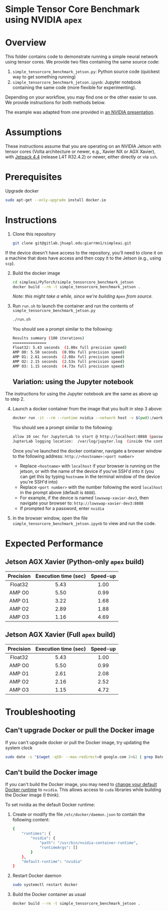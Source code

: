 # Simple Tensor Core Benchmark using NVIDIA `apex`

# Overview
This folder contains code to demonstrate running a simple neural network using tensor cores.
We provide two files containing the same source code:

1. `simple_tensorcore_benchmark_jetson.py`: Python source code (quickest way to get something running)
2. `simple_tensorcore_benchmark_jetson.ipynb`: Jupyter notebook containing the same code (more flexible for experimenting).

Depending on your workflow, you may find one or the other easier to use. We provide instructions for both methods below.

The example was adapted from one provided in [an NVIDIA presentation](https://developer.download.nvidia.com/video/gputechconf/gtc/2019/presentation/s9998-automatic-mixed-precision-in-pytorch.pdf).

# Assumptions
These instructions assume that you are operating on an NVIDIA Jetson with tensor cores (Volta architecture or newer, e.g., Xavier NX or AGX Xavier), with [Jetpack 4.4](https://developer.nvidia.com/embedded/jetpack) (release L4T R32.4.2) or newer, either directly or via `ssh`. 

# Prerequisites 
Upgrade docker

```bash
sudo apt-get --only-upgrade install docker.io
```

# Instructions
1. Clone this repository
 
	```bash
	git clone git@gitlab.jhuapl.edu:giarrmn1/simpleai.git
	```
If the device doesn't have access to the repository, you'll need to clone it on a machine that does have access and then copy it to the Jetson (e.g., using `scp`).

2. Build the docker image

	```bash
	cd simpleai/PyTorch/simple_tensorcore_benchmark_jetson
	docker build --rm -t simple_tensorcore_benchmark_jetson .
	```
	<I> Note: this might take a while, since we're building </I>`Apex` <I>from source.</I>
	
3. Run `run.sh` to launch the container and run the contents of 
`simple_tensorcore_benchmark_jetson.py`
	
	```bash
	./run.sh
	```

	You should see a prompt similar to the following:
	
	```bash
	Results summary (100 iterations)
	===============
	Float32: 5.43 seconds  (1.00x full precision speed)
	AMP O0: 5.50 seconds  (0.99x full precision speed)
	AMP O1: 2.61 seconds  (2.08x full precision speed)
	AMP O2: 2.15 seconds  (2.53x full precision speed)
	AMP O3: 1.15 seconds  (4.73x full precision speed)
	```

	## Variation: using the Jupyter notebook
The instructions for using the Jupyter notebook are the same as above up to step 2. 

4. Launch a docker container from the image that you built in step 3 above:
	
	```bash
	docker run -it --rm --runtime nvidia --network host -v $(pwd):/workspace simple_tensorcore_benchmark_jetson
	``` 
	
	You should see a prompt similar to the following:
	
	```bash
	allow 10 sec for JupyterLab to start @ http://localhost:8888 (password nvidia)
	JupterLab logging location:  /var/log/jupyter.log  (inside the container)
	```
	
	Once you've launched the docker container, navigate a browser window to the following address:
	`http://<hostname>:<port number>`
	
	- Replace `<hostname>` with `localhost` if your browser is running on the jetson, or with the name of the device if you've SSH'd into it (you can get this by typing `hostname` in the terminal window of the device you're SSH'd into)
	- Replace `<port number>` with the number following the word `localhost` in the prompt above (default is `8888`). 
	- For example, if the device is named `lowswap-xavier-dev3`, then navigate your browser to:
	`http://lowswap-xavier-dev3:8888`
	- If prompted for a password, enter `nvidia`

5. In the browser window, open the file `simple_tensorcore_benchmark_jetson.ipynb` to view and run the code. 

# Expected Performance

## Jetson AGX Xavier (Python-only `apex` build)
| Precision| Execution time (sec) | Speed-up |
|:----------:|:----------------------:|:----------:|
|   Float32 |        5.43        |   1.00   |
|   AMP O0 |        5.50        |   0.99   |
|   AMP O1 |        3.22        |   1.68   |
|   AMP O2 |        2.89        |   1.88   |
|   AMP O3 |        1.16        |   4.69   |

## Jetson AGX Xavier (Full `apex` build)
| Precision| Execution time (sec) | Speed-up |
|:----------:|:----------------------:|:----------:|
|   Float32 |        5.43        |   1.00   |
|   AMP O0 |        5.50        |   0.99   |
|   AMP O1 |        2.61        |   2.08   |
|   AMP O2 |        2.16        |   2.52   |
|   AMP O3 |        1.15        |   4.72   |

# Troubleshooting
## Can't upgrade Docker or pull the Docker image
If you can't upgrade docker or pull the Docker image, try updating the system clock
```bash
sudo date -s "$(wget -qSO- --max-redirect=0 google.com 2>&1 | grep Date: | cut -d' ' -f5-8)Z"
```

## Can't build the Docker image
If you can't build the Docker image, you may need to [change your default Docker runtime](https://docs.nvidia.com/dgx/nvidia-container-runtime-upgrade/index.html#using-nv-container-runtime) to `nvidia`. This allows access to `cuda` libraries while building the Docker image (I think). 

To set nvidia as the default Docker runtime:

1. Create or modify the file `/etc/docker/daemon.json` to contain the following content:

	```bash
	{
	    "runtimes": {
	        "nvidia": {
	            "path": "/usr/bin/nvidia-container-runtime",
	            "runtimeArgs": []
	        }
	    },
	    "default-runtime": "nvidia"
	}
	
	```

1. Restart Docker daemon
 
	```bash
	sudo systemctl restart docker
	```
 
3. Build the Docker container as usual

	```bash
	docker build --rm -t simple_tensorcore_benchmark_jetson . 
	```
 